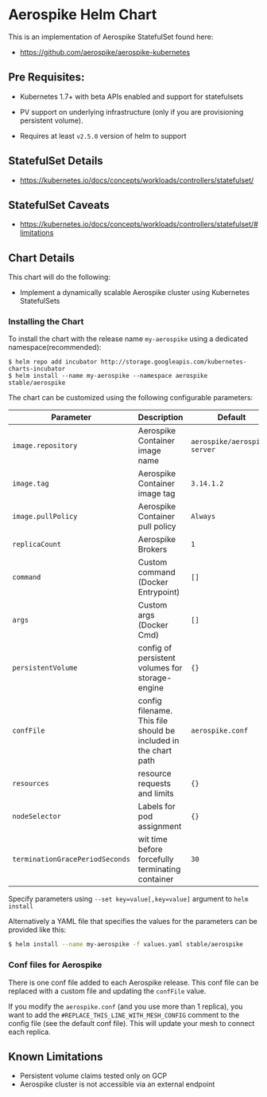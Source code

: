 # Aerospike Helm Chart

This is an implementation of Aerospike StatefulSet found here:

 * https://github.com/aerospike/aerospike-kubernetes

## Pre Requisites:

* Kubernetes 1.7+ with beta APIs enabled and support for statefulsets

* PV support on underlying infrastructure (only if you are provisioning persistent volume).

* Requires at least `v2.5.0` version of helm to support

## StatefulSet Details

* https://kubernetes.io/docs/concepts/workloads/controllers/statefulset/

## StatefulSet Caveats

* https://kubernetes.io/docs/concepts/workloads/controllers/statefulset/#limitations

## Chart Details

This chart will do the following:

* Implement a dynamically scalable Aerospike cluster using Kubernetes StatefulSets

### Installing the Chart

To install the chart with the release name `my-aerospike` using a dedicated namespace(recommended):

```
$ helm repo add incubator http://storage.googleapis.com/kubernetes-charts-incubator
$ helm install --name my-aerospike --namespace aerospike stable/aerospike
```

The chart can be customized using the following configurable parameters:

| Parameter                       | Description                                                     | Default                      |
| ------------------------------- | ----------------------------------------------------------------| -----------------------------|
| `image.repository`              | Aerospike Container image name                                  | `aerospike/aerospike-server` |
| `image.tag`                     | Aerospike Container image tag                                   | `3.14.1.2`                   |
| `image.pullPolicy`              | Aerospike Container pull policy                                 | `Always`                     |
| `replicaCount`                  | Aerospike Brokers                                               | `1`                          |
| `command`                       | Custom command (Docker Entrypoint)                              | `[]`                         |
| `args`                          | Custom args (Docker Cmd)                                        | `[]`                         |
| `persistentVolume`              | config of persistent volumes for storage-engine                 | `{}`                         |
| `confFile`                      | config filename. This file should be included in the chart path | `aerospike.conf`             |
| `resources`                     | resource requests and limits                                    | `{}`                         |
| `nodeSelector`                  | Labels for pod assignment                                       | `{}`                         |
| `terminationGracePeriodSeconds` | wit time before forcefully terminating container                | `30`                         |

Specify parameters using `--set key=value[,key=value]` argument to `helm install`

Alternatively a YAML file that specifies the values for the parameters can be provided like this:

```bash
$ helm install --name my-aerospike -f values.yaml stable/aerospike
```

### Conf files for Aerospike

There is one conf file added to each Aerospike release. This conf file can be replaced with a custom file and updating the `confFile` value. 

If you modify the `aerospike.conf` (and you use more than 1 replica), you want to add the `#REPLACE_THIS_LINE_WITH_MESH_CONFIG` comment to the config file (see the default conf file). This will update your mesh to connect each replica.

## Known Limitations

* Persistent volume claims tested only on GCP
* Aerospike cluster is not accessible via an external endpoint
